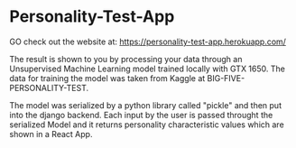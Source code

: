# Personality-Test-App


GO check out the website at: https://personality-test-app.herokuapp.com/

The result is shown to you by processing your data through an Unsupervised Machine Learning model trained locally with GTX 1650. The data for training the model was taken from Kaggle at BIG-FIVE-PERSONALITY-TEST.

The model was serialized by a python library called "pickle" and then put into the django backend. Each input by the user is passed throught the serialized Model and it returns personality characteristic values which are shown in a React App. 
